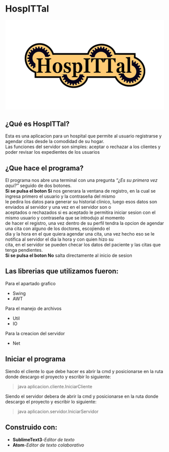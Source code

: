 <h1> HospITTal </h1>
<img src=https://github.com/Ivan-LB/HospITTal/blob/master/imagenes/logo1.png>
<h2> ¿Qué es HospITTal? </h2>
<p>Esta es una aplicacion para un hospital que permite al usuario registrarse y agendar citas desde la comodidad de su hogar.<br>
Las funciones del servidor son simples: aceptar o rechazar a los clientes y poder revisar los expedientes de los usuarios<br></p>
<h2> ¿Que hace el programa? </h2>
<p>El programa nos abre una terminal con una pregunta <em><q>¿Es su primera vez aqui?</q></em> seguido de dos botones.<br>
<strong>Si se pulsa el boton Si</strong> nos generara la ventana de registro, en la cual se ingresa primero el usuario y la contraseña del mismo<br>
le pedira los datos para generar su historial clinico, luego esos datos son enviados al servidor y una vez en el servidor son o<br>
aceptados o rechazados si es aceptado le permitira iniciar sesion con el mismo usuario y contraseña que se introdujo al momento<br>
de hacer el registro, una vez dentro de su perfil tendra la opcion de agendar una cita con alguno de los doctores, escojiendo el<br>
dia y la hora en el que quiera agendar una cita, una vez hecho eso se le notifica al servidor el dia la hora y con quien hizo su<br>
cita, en el servidor se pueden checar los datos del paciente y las citas que tenga pendientes.<br>
<strong>Si se pulsa el boton No</strong> salta directamente al inicio de sesion</p>

<h2> Las librerias que utilizamos fueron:</h2>
<p>Para el apartado grafico</p>
<ul>
<li> Swing</li>
<li> AWT</li>
</ul>
<p>Para el manejo de archivos</p>
<ul>
<li> Util</li>
<li> IO</li>
</ul>
<p>Para la creacion del servidor</p>
<ul>
<li> Net</li>
</ul>
<h2> Iniciar el programa </h2>
<p> Siendo el cliente lo que debe hacer es abrir la cmd y posicionarse en la ruta donde descargo el proyecto y escribir lo siguiente:</p>
<blockquote> java aplicacion.cliente.IniciarCliente </blockquote>
<p> Siendo el servidor debera de abrir la cmd y posicionarse en la ruta donde descargo el proyecto y escribir lo siguiente: </p>
<blockquote> java aplicacion.servidor.IniciarServidor</blockquote>
<h2> Construido con: </h2>
<ul>
<li> <strong>SublimeText3</strong>-<em>Editor de texto</em></li>
<li> <strong>Atom</strong>-<em>Editor de texto colaborativo</em></li>
</ul>
